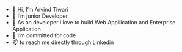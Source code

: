 - 👋 Hi, I’m Arvind Tiwari
- 👀 I’m junior Developer
- 🌱 As an developer i love to build Web Appliication and Enterprise Application
- 💞️ I’m committed for code 
- 📫  to reach me directly through Linkedin

<!---
aaravdit/aaravdit is a ✨ special ✨ repository because its `README.md` (this file) appears on your GitHub profile.
You can click the Preview link to take a look at your changes.
--->
